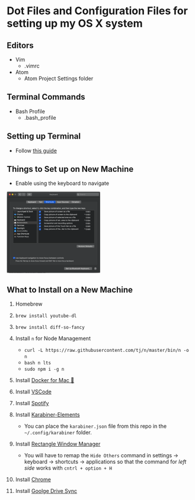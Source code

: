 # Dot Files and Configuration Files for setting up my OS X system

## Editors

- Vim
  + .vimrc
- Atom
  + Atom Project Settings folder

## Terminal Commands

- Bash Profile
  + .bash_profile

## Setting up Terminal
* Follow [this guide](https://medium.com/@Clovis_app/configuration-of-a-beautiful-efficient-terminal-and-prompt-on-osx-in-7-minutes-827c29391961)

## Things to Set up on New Machine
* Enable using the keyboard to navigate 

<img width="50%" src="./README-assets/keyboard-navigation.png">

## What to Install on a New Machine

1. Homebrew

2. `brew install youtube-dl`

3. `brew install diff-so-fancy`

4. Install `n` for Node Management
    * `curl -L https://raw.githubusercontent.com/tj/n/master/bin/n -o n`
    * `bash n lts`
    * `sudo npm i -g n`

5. Install [Docker for Mac 🐳](https://hub.docker.com/editions/community/docker-ce-desktop-mac/)

6. Install [VSCode](https://code.visualstudio.com/download) 

7. Install [Spotify](https://www.spotify.com/us/download/mac/)

8. Install [Karabiner-Elements](https://pqrs.org/osx/karabiner/)
    * You can place the `karabiner.json` file from this repo in the `~/.config/karabiner` folder.

9. Install [Rectangle Window Manager](https://github.com/rxhanson/Rectangle)
    * You will have to remap the `Hide Others` command in settings -> keyboard -> shortcuts -> applications
    so that the command for _left side_ works with `cntrl + option + H`

10. Install [Chrome](https://www.google.com/chrome/?brand=CHBD&gclid=CjwKCAiAy9jyBRA6EiwAeclQhOHty1inxKlTMqHSHgKbd6j9HCmL9zU3e39GjbL4usZiQeW_j-tDRBoCXmEQAvD_BwE&gclsrc=aw.ds)

11. Install [Goolge Drive Sync](https://www.google.com/drive/download/)